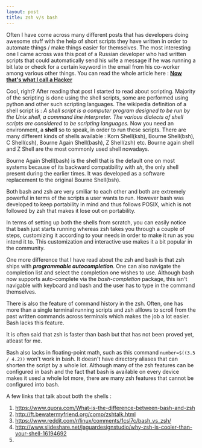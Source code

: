 ```yaml
---
layout: post
title: zsh v/s bash
---
```


Often I have come across many different posts that has developers doing awesome stuff with the help of short scripts they have written in order to automate things / make things easier for themselves. The most interesting one I came across was this post of a Russian developer who had written scripts that could automatically send his wife a message if he was running a bit late or check for a certain keyword in the email from his co-worker among various other things. You can read the whole article here : [__Now that's what I call a Hacker__](https://www.jitbit.com/alexblog/249-now-thats-what-i-call-a-hacker/)

Cool, right? After reading that post I started to read about scripting. Majority of the scripting is done using the shell scripts, some are performed using python and other such scripting languages. The wikipedia definition of a shell script is : _A shell script is a computer program designed to be run by the Unix shell, a command line interpreter. The various dialects of shell scripts are considered to be scripting languages._ Now you need an environment, a __shell__ so to speak, in order to run these scripts. There are many different kinds of shells available : Korn Shell(ksh), Bourne Shell(bsh), C Shell(csh), Bourne Again Shell(bash), Z Shell(zsh) etc. Bourne again shell and Z Shell are the most commonly used shell nowadays. 

Bourne Again Shell(bash) is the shell that is the default one on most systems because of its backward compatibility with _sh_, the only shell present during the earlier times. It was developed as a software replacement to the original Bourne Shell(bsh).

Both bash and zsh are very smiliar to each other and both are extremely powerful in terms of the scripts a user wants to run. However bash was developed to keep portability in mind and thus follows POSIX, which is not followed by zsh that makes it lose out on portability. 

In terms of setting up both the shells from scratch, you can easily notice that bash just starts running whereas zsh takes you through a couple of steps, customizing it according to your needs in order to make it run as you intend it to. This customization and interactive use makes it a bit popular in the community. 

One more difference that I have read about the zsh and bash is that zsh ships with **_programmable autocompletion_**. One can also navigate the completion list and select the completion one wishes to use. Although bash now supports auto-complete via the _bash-completion_ package, this isn't navigable with keyboard and bash and the user has to type in the command themselves. 

There is also the feature of command history in the zsh. Often, one has more than a single terminal running scripts and zsh alllows to scroll from the past written commands across terminals which makes the job a lot easier. Bash lacks this feature. 

It is often said that zsh is faster than bash but that has not been proved yet, atleast for me. 

Bash also lacks in floating-point math, such as this command `number=$((3.5 / 4.2))` won't work in bash. It doesn't have directory aliases that can shorten the script by a whole lot. Although many of the zsh features can be configured in bash and the fact that bash is available on every device makes it used a whole lot more, there are many zsh features that cannot be configured into bash. 


A few links that talk about both the shells : 

1. <https://www.quora.com/What-is-the-difference-between-bash-and-zsh>
2. <http://ft.bewatermyfriend.org/comp/zshtalk.html>
3. <https://www.reddit.com/r/linux/comments/1csl7c/bash_vs_zsh/>
4. <http://www.slideshare.net/jaguardesignstudio/why-zsh-is-cooler-than-your-shell-16194692>
5. 